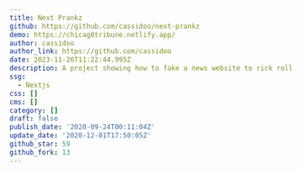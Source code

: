 ```yaml
---
title: Next Prankz
github: https://github.com/cassidoo/next-prankz
demo: https://chicag0tribune.netlify.app/
author: cassidoo
author_link: https://github.com/cassidoo
date: 2023-11-26T11:22:44.995Z
description: A project showing how to fake a news website to rick roll people.
ssg:
  - Nextjs
css: []
cms: []
category: []
draft: false
publish_date: '2020-09-24T00:11:04Z'
update_date: '2020-12-01T17:50:05Z'
github_star: 59
github_fork: 13
---
```

